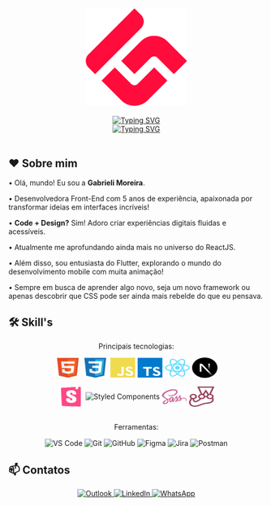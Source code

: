 <div align="center">
  <img src="./logo.png" alt="ilustração de um computador" width="200px">  
  <br>
  <br>
  <a href="https://git.io/typing-svg">
    <img src="https://readme-typing-svg.demolab.com?font=Oliciy+Regular&letterSpacing=0&duration=4000&pause=2000&color=FF0B3C&center=true&vCenter=true&random=true&width=435&height=22&lines=Gabrieli+Moreira" alt="Typing SVG" />
  </a>
  <br>
  <a href="https://git.io/typing-svg">
    <img src="https://readme-typing-svg.demolab.com?font=Segoe+UI&size=16&letterSpacing=0&duration=4000&pause=2000&color=FFFFFF&center=true&vCenter=true&random=true&width=435&height=18&lines=%3CDesenvolvedora+Front-End+%2F%3E" alt="Typing SVG" />
  </a>
</div>
<br>

## ❤ Sobre mim
• Olá, mundo! Eu sou a **Gabrieli Moreira**.

• Desenvolvedora Front-End com 5 anos de experiência, apaixonada por transformar ideias em interfaces incríveis!

• **Code + Design?** Sim! Adoro criar experiências digitais fluidas e acessíveis.

• Atualmente me aprofundando ainda mais no universo do ReactJS.

• Além disso, sou entusiasta do Flutter, explorando o mundo do desenvolvimento mobile com muita animação!

• Sempre em busca de aprender algo novo, seja um novo framework ou apenas descobrir que CSS pode ser ainda mais rebelde do que eu pensava.

## 🛠️ Skill's

<div align="center">
  <p>Principais tecnologias:</p>
  <img align="center" alt="HTML" height="40" width="50" src="https://raw.githubusercontent.com/devicons/devicon/master/icons/html5/html5-original.svg">
  <img align="center" alt="CSS" height="40" width="50" src="https://raw.githubusercontent.com/devicons/devicon/master/icons/css3/css3-original.svg">
  <img align="center" alt="JavaScript" height="40" width="50" src="https://raw.githubusercontent.com/devicons/devicon/master/icons/javascript/javascript-plain.svg">
  <img align="center" alt="TypeScript" height="40" width="50" src="https://raw.githubusercontent.com/devicons/devicon/master/icons/typescript/typescript-original.svg">
  <img align="center" alt="React" height="40" width="50" src="https://raw.githubusercontent.com/devicons/devicon/master/icons/react/react-original.svg">
  <img align="center" alt="Next.js" height="40" width="50" src="https://raw.githubusercontent.com/devicons/devicon/master/icons/nextjs/nextjs-original.svg">
  <br>
  <br>
  <img align="center" alt="Storybook" height="40" width="50" src="https://raw.githubusercontent.com/devicons/devicon/master/icons/storybook/storybook-original.svg">
    <img align="center" alt="Styled Components" height="40" width="50" src="https://raw.githubusercontent.com/styled-components/brand/master/styled-components.png">
    <img align="center" alt="Sass" height="40" width="50" src="https://raw.githubusercontent.com/devicons/devicon/master/icons/sass/sass-original.svg">
  <img align="center" alt="Jest" height="40" width="50" src="https://raw.githubusercontent.com/devicons/devicon/master/icons/jest/jest-plain.svg">
</div>
  
<br>

<div align="center">
  <p>Ferramentas:</p>
  <img align="center" alt="VS Code" height="40" width="40" src="https://www.vectorlogo.zone/logos/visualstudio_code/visualstudio_code-icon.svg">  
  <img align="center" alt="Git" height="40" width="40" src="https://www.vectorlogo.zone/logos/git-scm/git-scm-icon.svg">
  <img align="center" alt="GitHub" height="40" width="40" src="https://www.vectorlogo.zone/logos/github/github-icon.svg">  
  <img align="center" alt="Figma" height="40" width="40" src="https://www.vectorlogo.zone/logos/figma/figma-icon.svg">
  <img align="center" alt="Jira" height="40" width="40" src="https://www.vectorlogo.zone/logos/atlassian_jira/atlassian_jira-icon.svg">
  <img align="center" alt="Postman" height="40" width="40" src="https://www.vectorlogo.zone/logos/getpostman/getpostman-icon.svg">
</div>

## 📫 Contatos

<div align="center">
  <a href="mailto:gabrieli.moreira@outlook.com.br" title="Outlook" target="_blank">
    <img src="https://img.shields.io/badge/-Outlook-2778A3?style=for-the-badge&logo=maildotru&logoColor=white" alt="Outlook"/>
</a>
  <a href="https://www.linkedin.com/in/gabrieli-luisa-moreira-40a4b8159/" title="LinkedIn" target="_blank">
    <img src="https://img.shields.io/badge/-LinkedIn-%230077B5?style=for-the-badge&logo=linkedin&logoColor=white" alt="LinkedIn">
  </a>
  <a href="https://wa.me/5516997345580" title="WhatsApp" target="_blank">
    <img src="https://img.shields.io/badge/-WhatsApp-25d366?style=for-the-badge&logo=whatsapp&logoColor=white" alt="WhatsApp"/>
  </a>
</div>
